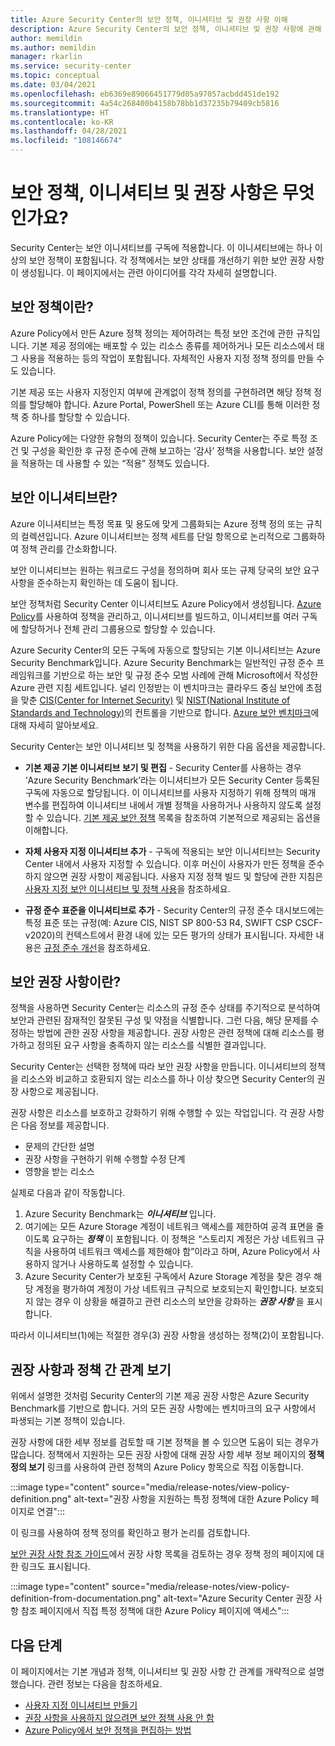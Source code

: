 ```yaml
---
title: Azure Security Center의 보안 정책, 이니셔티브 및 권장 사항 이해
description: Azure Security Center의 보안 정책, 이니셔티브 및 권장 사항에 관해 알아봅니다.
author: memildin
ms.author: memildin
manager: rkarlin
ms.service: security-center
ms.topic: conceptual
ms.date: 03/04/2021
ms.openlocfilehash: eb6369e89066451779d05a97057acbdd451de192
ms.sourcegitcommit: 4a54c268400b4158b78bb1d37235b79409cb5816
ms.translationtype: HT
ms.contentlocale: ko-KR
ms.lasthandoff: 04/28/2021
ms.locfileid: "108146674"
---
```

# <a name="what-are-security-policies-initiatives-and-recommendations"></a>보안 정책, 이니셔티브 및 권장 사항은 무엇인가요?

Security Center는 보안 이니셔티브를 구독에 적용합니다. 이 이니셔티브에는 하나 이상의 보안 정책이 포함됩니다. 각 정책에서는 보안 상태를 개선하기 위한 보안 권장 사항이 생성됩니다. 이 페이지에서는 관련 아이디어를 각각 자세히 설명합니다.


## <a name="what-is-a-security-policy"></a>보안 정책이란?

Azure Policy에서 만든 Azure 정책 정의는 제어하려는 특정 보안 조건에 관한 규칙입니다. 기본 제공 정의에는 배포할 수 있는 리소스 종류를 제어하거나 모든 리소스에서 태그 사용을 적용하는 등의 작업이 포함됩니다. 자체적인 사용자 지정 정책 정의를 만들 수도 있습니다.

기본 제공 또는 사용자 지정인지 여부에 관계없이 정책 정의를 구현하려면 해당 정책 정의를 할당해야 합니다. Azure Portal, PowerShell 또는 Azure CLI를 통해 이러한 정책 중 하나를 할당할 수 있습니다.

Azure Policy에는 다양한 유형의 정책이 있습니다. Security Center는 주로 특정 조건 및 구성을 확인한 후 규정 준수에 관해 보고하는 ‘감사’ 정책을 사용합니다. 보안 설정을 적용하는 데 사용할 수 있는 “적용” 정책도 있습니다.

## <a name="what-is-a-security-initiative"></a>보안 이니셔티브란?

Azure 이니셔티브는 특정 목표 및 용도에 맞게 그룹화되는 Azure 정책 정의 또는 규칙의 컬렉션입니다. Azure 이니셔티브는 정책 세트를 단일 항목으로 논리적으로 그룹화하여 정책 관리를 간소화합니다.

보안 이니셔티브는 원하는 워크로드 구성을 정의하며 회사 또는 규제 당국의 보안 요구 사항을 준수하는지 확인하는 데 도움이 됩니다.

보안 정책처럼 Security Center 이니셔티브도 Azure Policy에서 생성됩니다. [Azure Policy](../governance/policy/overview.md)를 사용하여 정책을 관리하고, 이니셔티브를 빌드하고, 이니셔티브를 여러 구독에 할당하거나 전체 관리 그룹용으로 할당할 수 있습니다.

Azure Security Center의 모든 구독에 자동으로 할당되는 기본 이니셔티브는 Azure Security Benchmark입니다. Azure Security Benchmark는 일반적인 규정 준수 프레임워크를 기반으로 하는 보안 및 규정 준수 모범 사례에 관해 Microsoft에서 작성한 Azure 관련 지침 세트입니다. 널리 인정받는 이 벤치마크는 클라우드 중심 보안에 초점을 맞춘 [CIS(Center for Internet Security)](https://www.cisecurity.org/benchmark/azure/) 및 [NIST(National Institute of Standards and Technology)](https://www.nist.gov/)의 컨트롤을 기반으로 합니다. [Azure 보안 벤치마크](/security/benchmark/azure/introduction)에 대해 자세히 알아보세요.

Security Center는 보안 이니셔티브 및 정책을 사용하기 위한 다음 옵션을 제공합니다.

- **기본 제공 기본 이니셔티브 보기 및 편집** - Security Center를 사용하는 경우 ‘Azure Security Benchmark’라는 이니셔티브가 모든 Security Center 등록된 구독에 자동으로 할당됩니다. 이 이니셔티브를 사용자 지정하기 위해 정책의 매개 변수를 편집하여 이니셔티브 내에서 개별 정책을 사용하거나 사용하지 않도록 설정할 수 있습니다. [기본 제공 보안 정책](./policy-reference.md) 목록을 참조하여 기본적으로 제공되는 옵션을 이해합니다.

- **자체 사용자 지정 이니셔티브 추가** - 구독에 적용되는 보안 이니셔티브는 Security Center 내에서 사용자 지정할 수 있습니다. 이후 머신이 사용자가 만든 정책을 준수하지 않으면 권장 사항이 제공됩니다. 사용자 지정 정책 빌드 및 할당에 관한 지침은 [사용자 지정 보안 이니셔티브 및 정책 사용](custom-security-policies.md)을 참조하세요.

- **규정 준수 표준을 이니셔티브로 추가** - Security Center의 규정 준수 대시보드에는 특정 표준 또는 규정(예: Azure CIS, NIST SP 800-53 R4, SWIFT CSP CSCF-v2020)의 컨텍스트에서 환경 내에 있는 모든 평가의 상태가 표시됩니다. 자세한 내용은 [규정 준수 개선](security-center-compliance-dashboard.md)을 참조하세요.

## <a name="what-is-a-security-recommendation"></a>보안 권장 사항이란?

정책을 사용하면 Security Center는 리소스의 규정 준수 상태를 주기적으로 분석하여 보안과 관련된 잠재적인 잘못된 구성 및 약점을 식별합니다. 그런 다음, 해당 문제를 수정하는 방법에 관한 권장 사항을 제공합니다. 권장 사항은 관련 정책에 대해 리소스를 평가하고 정의된 요구 사항을 충족하지 않는 리소스를 식별한 결과입니다.

Security Center는 선택한 정책에 따라 보안 권장 사항을 만듭니다. 이니셔티브의 정책을 리소스와 비교하고 호환되지 않는 리소스를 하나 이상 찾으면 Security Center의 권장 사항으로 제공됩니다.

권장 사항은 리소스를 보호하고 강화하기 위해 수행할 수 있는 작업입니다. 각 권장 사항은 다음 정보를 제공합니다.

- 문제의 간단한 설명
- 권장 사항을 구현하기 위해 수행할 수정 단계
- 영향을 받는 리소스

실제로 다음과 같이 작동합니다.

1. Azure Security Benchmark는 ***이니셔티브*** 입니다.
1. 여기에는 모든 Azure Storage 계정이 네트워크 액세스를 제한하여 공격 표면을 줄이도록 요구하는 ***정책*** 이 포함됩니다. 이 정책은 “스토리지 계정은 가상 네트워크 규칙을 사용하여 네트워크 액세스를 제한해야 함”이라고 하며, Azure Policy에서 사용하지 않거나 사용하도록 설정할 수 있습니다.
1. Azure Security Center가 보호된 구독에서 Azure Storage 계정을 찾은 경우 해당 계정을 평가하여 계정이 가상 네트워크 규칙으로 보호되는지 확인합니다. 보호되지 않는 경우 이 상황을 해결하고 관련 리소스의 보안을 강화하는 ***권장 사항*** 을 표시합니다. 

따라서 이니셔티브(1)에는 적절한 경우(3) 권장 사항을 생성하는 정책(2)이 포함됩니다. 

## <a name="viewing-the-relationship-between-a-recommendation-and-a-policy"></a>권장 사항과 정책 간 관계 보기

위에서 설명한 것처럼 Security Center의 기본 제공 권장 사항은 Azure Security Benchmark를 기반으로 합니다. 거의 모든 권장 사항에는 벤치마크의 요구 사항에서 파생되는 기본 정책이 있습니다.

권장 사항에 대한 세부 정보를 검토할 때 기본 정책을 볼 수 있으면 도움이 되는 경우가 많습니다. 정책에서 지원하는 모든 권장 사항에 대해 권장 사항 세부 정보 페이지의 **정책 정의 보기** 링크를 사용하여 관련 정책의 Azure Policy 항목으로 직접 이동합니다.

:::image type="content" source="media/release-notes/view-policy-definition.png" alt-text="권장 사항을 지원하는 특정 정책에 대한 Azure Policy 페이지로 연결":::

이 링크를 사용하여 정책 정의를 확인하고 평가 논리를 검토합니다. 

[보안 권장 사항 참조 가이드](recommendations-reference.md)에서 권장 사항 목록을 검토하는 경우 정책 정의 페이지에 대한 링크도 표시됩니다.

:::image type="content" source="media/release-notes/view-policy-definition-from-documentation.png" alt-text="Azure Security Center 권장 사항 참조 페이지에서 직접 특정 정책에 대한 Azure Policy 페이지에 액세스":::


## <a name="next-steps"></a>다음 단계

이 페이지에서는 기본 개념과 정책, 이니셔티브 및 권장 사항 간 관계를 개략적으로 설명했습니다. 관련 정보는 다음을 참조하세요.

- [사용자 지정 이니셔티브 만들기](custom-security-policies.md)
- [권장 사항을 사용하지 않으려면 보안 정책 사용 안 함](tutorial-security-policy.md#disable-security-policies-and-disable-recommendations)
- [Azure Policy에서 보안 정책을 편집하는 방법](../governance/policy/tutorials/create-and-manage.md)